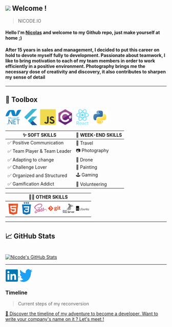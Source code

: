 ## <img src="https://raw.githubusercontent.com/MartinHeinz/MartinHeinz/master/wave.gif" width="30px"> Welcome !
> NICODE.IO


####  Hello I'm [Nicolas](https://www.linkedin.com/in/nicolas-denoel/) and welcome to my Github repo, just make yourself at home ;) 
####  After 15 years in sales and management, I decided to put this career on hold to devote myself fully to development. Passionate about teamwork, I like to bring motivation to each of my team members in order to work efficiently in a positive environment. Photography brings me the necessary dose of creativity and discovery, it also contributes to sharpen my sense of detail

---

## 🧰 Toolbox


<img src="https://github.com/devicons/devicon/blob/master/icons/dot-net/dot-net-plain-wordmark.svg" alt="CSharp" width="50" height="50"/>  <img src="https://github.com/devicons/devicon/blob/master/icons/flutter/flutter-original.svg" alt="Flutter" width="50" height="50"/> <img src="https://github.com/devicons/devicon/blob/master/icons/javascript/javascript-original.svg" alt="JavaScript" width="50" height="50"/>  <img src="https://github.com/devicons/devicon/blob/master/icons/csharp/csharp-original.svg" alt="CSharp" width="50" height="50"/>  <img src="https://github.com/devicons/devicon/blob/master/icons/react/react-original-wordmark.svg" alt="React" width="50" height="50"/>   <img src="https://github.com/devicons/devicon/blob/master/icons/python/python-original.svg" alt="Python" width="50" height="50"/>



|  :sparkles: SOFT SKILLS                        |  :deciduous_tree: WEEK-END SKILLS |
|------------------------------------------------|-----------------------------------|
| :white_check_mark: Positive Communication      | :sunrise_over_mountains: Travel   |
| :white_check_mark: Team Player & Team Leader   | :camera: Photography              |
| :white_check_mark: Adapting to change          | :helicopter: Drone                |
| :white_check_mark: Challenge Lover             | :art: Painting                    |
| :white_check_mark: Organized and Structured    | :joystick: Gaming                 |
| :white_check_mark: Gamification Addict         | :open_hands: Volunteering         |

| :man_technologist: OTHER SKILLS                         |                        
|---------------------------------------------------------|
| <img src="https://github.com/devicons/devicon/blob/master/icons/html5/html5-original.svg" alt="HTML" width="35" height="35"/> <img src="https://github.com/devicons/devicon/blob/master/icons/css3/css3-plain-wordmark.svg" alt="CSS" width="40" height="40"/> <img src="https://github.com/devicons/devicon/blob/master/icons/sass/sass-original.svg" alt="CSS" width="40" height="40"/> <img src="https://github.com/devicons/devicon/blob/master/icons/git/git-plain-wordmark.svg" alt="CSS" width="40" height="40"/> <img src="https://github.com/devicons/devicon/blob/master/icons/microsoftsqlserver/microsoftsqlserver-plain-wordmark.svg" alt="CSS" width="40" height="40"/> <img src="https://github.com/devicons/devicon/blob/master/icons/ubuntu/ubuntu-plain-wordmark.svg" alt="CSS" width="40" height="40"/> |        

--- 

## &#x1f4c8; GitHub Stats

</br>
<a href="https://github.com/nicode-io/nicode-io">
  <img align="center" src="https://github-readme-stats.vercel.app/api?username=nicode-io&show_icons=true&line_height=27&count_private=true&title_color=ffffff&text_color=c9cacc&icon_color=2bbc8a&bg_color=1d1f21" alt="Nicode's GitHub Stats" />
</a>   

---

<a href="https://linkedin.com/in/nicolas-denoel">
  <img align="center" src="https://github.com/devicons/devicon/blob/master/icons/linkedin/linkedin-original.svg" alt="linkedin.com/in/nicolas-denoel" width="40" height="40" />
</a>  <a href="https://twitter.com/nicode_io">
  <img align="center" src="https://github.com/devicons/devicon/blob/master/icons/twitter/twitter-original.svg" alt="twitter.com/inicode_io" width="40" height="40" />
</a>  

### Timeline
> Current steps of my reconversion

[:calendar: Discover the timeline of my adventure to become a developer. Want to write your company's name on it ? Let's meet !](https://timelines.gitkraken.com/timeline/2e12cc334eb0406b84bf7a6339e666c4?range=2020-05-26_2021-08-02)

